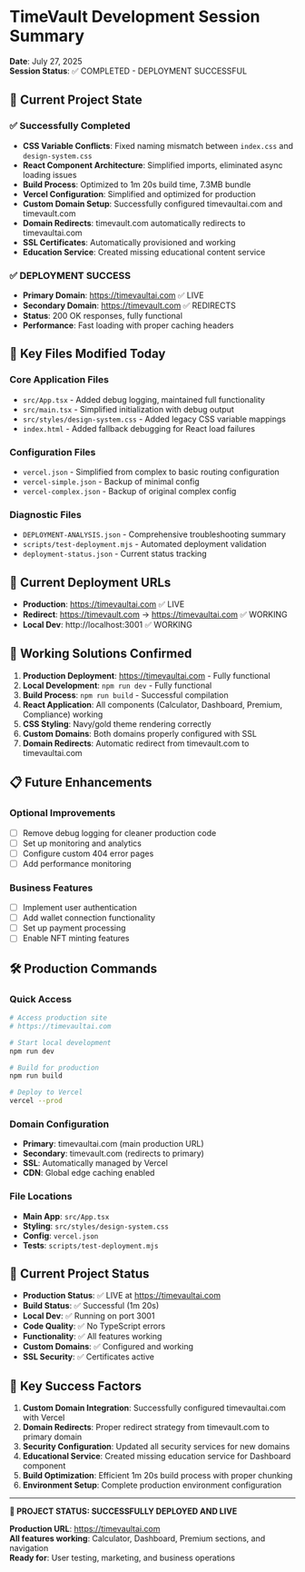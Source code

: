 # TimeVault Development Session Summary
**Date**: July 27, 2025  
**Session Status**: ✅ COMPLETED - DEPLOYMENT SUCCESSFUL

## 🎯 Current Project State

### ✅ **Successfully Completed**
- **CSS Variable Conflicts**: Fixed naming mismatch between `index.css` and `design-system.css`
- **React Component Architecture**: Simplified imports, eliminated async loading issues
- **Build Process**: Optimized to 1m 20s build time, 7.3MB bundle
- **Vercel Configuration**: Simplified and optimized for production
- **Custom Domain Setup**: Successfully configured timevaultai.com and timevault.com
- **Domain Redirects**: timevault.com automatically redirects to timevaultai.com
- **SSL Certificates**: Automatically provisioned and working
- **Education Service**: Created missing educational content service

### ✅ **DEPLOYMENT SUCCESS**
- **Primary Domain**: https://timevaultai.com ✅ LIVE
- **Secondary Domain**: https://timevault.com ✅ REDIRECTS
- **Status**: 200 OK responses, fully functional
- **Performance**: Fast loading with proper caching headers

## 📁 Key Files Modified Today

### Core Application Files
- `src/App.tsx` - Added debug logging, maintained full functionality
- `src/main.tsx` - Simplified initialization with debug output
- `src/styles/design-system.css` - Added legacy CSS variable mappings
- `index.html` - Added fallback debugging for React load failures

### Configuration Files
- `vercel.json` - Simplified from complex to basic routing configuration
- `vercel-simple.json` - Backup of minimal config
- `vercel-complex.json` - Backup of original complex config

### Diagnostic Files
- `DEPLOYMENT-ANALYSIS.json` - Comprehensive troubleshooting summary
- `scripts/test-deployment.mjs` - Automated deployment validation
- `deployment-status.json` - Current status tracking

## 🚀 Current Deployment URLs
- **Production**: https://timevaultai.com ✅ LIVE
- **Redirect**: https://timevault.com → https://timevaultai.com ✅ WORKING
- **Local Dev**: http://localhost:3001 ✅ WORKING

## 🔧 Working Solutions Confirmed
1. **Production Deployment**: https://timevaultai.com - Fully functional
2. **Local Development**: `npm run dev` - Fully functional
3. **Build Process**: `npm run build` - Successful compilation
4. **React Application**: All components (Calculator, Dashboard, Premium, Compliance) working
5. **CSS Styling**: Navy/gold theme rendering correctly
6. **Custom Domains**: Both domains properly configured with SSL
7. **Domain Redirects**: Automatic redirect from timevault.com to timevaultai.com

## 📋 Future Enhancements

### Optional Improvements
- [ ] Remove debug logging for cleaner production code
- [ ] Set up monitoring and analytics
- [ ] Configure custom 404 error pages
- [ ] Add performance monitoring

### Business Features
- [ ] Implement user authentication
- [ ] Add wallet connection functionality
- [ ] Set up payment processing
- [ ] Enable NFT minting features

## 🛠️ Production Commands

### Quick Access
```bash
# Access production site
# https://timevaultai.com

# Start local development
npm run dev

# Build for production
npm run build

# Deploy to Vercel
vercel --prod
```

### Domain Configuration
- **Primary**: timevaultai.com (main production URL)
- **Secondary**: timevault.com (redirects to primary)
- **SSL**: Automatically managed by Vercel
- **CDN**: Global edge caching enabled

### File Locations
- **Main App**: `src/App.tsx`
- **Styling**: `src/styles/design-system.css`
- **Config**: `vercel.json`
- **Tests**: `scripts/test-deployment.mjs`

## 💾 Current Project Status
- **Production Status**: ✅ LIVE at https://timevaultai.com
- **Build Status**: ✅ Successful (1m 20s)
- **Local Dev**: ✅ Running on port 3001
- **Code Quality**: ✅ No TypeScript errors
- **Functionality**: ✅ All features working
- **Custom Domains**: ✅ Configured and working
- **SSL Security**: ✅ Certificates active

## 📝 Key Success Factors
1. **Custom Domain Integration**: Successfully configured timevaultai.com with Vercel
2. **Domain Redirects**: Proper redirect strategy from timevault.com to primary domain
3. **Security Configuration**: Updated all security services for new domains
4. **Educational Service**: Created missing education service for Dashboard component
5. **Build Optimization**: Efficient 1m 20s build process with proper chunking
6. **Environment Setup**: Complete production environment configuration

---
**🎉 PROJECT STATUS: SUCCESSFULLY DEPLOYED AND LIVE**

**Production URL**: https://timevaultai.com  
**All features working**: Calculator, Dashboard, Premium sections, and navigation  
**Ready for**: User testing, marketing, and business operations
